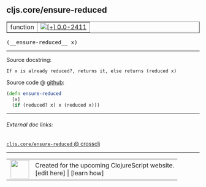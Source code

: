 ## cljs.core/ensure-reduced



 <table border="1">
<tr>
<td>function</td>
<td><a href="https://github.com/cljsinfo/cljs-api-docs/tree/0.0-2411"><img valign="middle" alt="[+] 0.0-2411" title="Added in 0.0-2411" src="https://img.shields.io/badge/+-0.0--2411-lightgrey.svg"></a> </td>
</tr>
</table>


 <samp>
(__ensure-reduced__ x)<br>
</samp>

---





Source docstring:

```
If x is already reduced?, returns it, else returns (reduced x)
```


Source code @ [github](https://github.com/clojure/clojurescript/blob/r2511/src/cljs/cljs/core.cljs#L839-L842):

```clj
(defn ensure-reduced
  [x]
  (if (reduced? x) x (reduced x)))
```

<!--
Repo - tag - source tree - lines:

 <pre>
clojurescript @ r2511
└── src
    └── cljs
        └── cljs
            └── <ins>[core.cljs:839-842](https://github.com/clojure/clojurescript/blob/r2511/src/cljs/cljs/core.cljs#L839-L842)</ins>
</pre>

-->

---



###### External doc links:

[`cljs.core/ensure-reduced` @ crossclj](http://crossclj.info/fun/cljs.core.cljs/ensure-reduced.html)<br>

---

 <table>
<tr><td>
<img valign="middle" align="right" width="48px" src="http://i.imgur.com/Hi20huC.png">
</td><td>
Created for the upcoming ClojureScript website.<br>
[edit here] | [learn how]
</td></tr></table>

[edit here]:https://github.com/cljsinfo/cljs-api-docs/blob/master/cljsdoc/cljs.core/ensure-reduced.cljsdoc
[learn how]:https://github.com/cljsinfo/cljs-api-docs/wiki/cljsdoc-files

<!--

This information was too distracting to show to readers, but I'll leave it
commented here since it is helpful to:

- pretty-print the data used to generate this document
- and show how to retrieve that data



The API data for this symbol:

```clj
{:ns "cljs.core",
 :name "ensure-reduced",
 :signature ["[x]"],
 :history [["+" "0.0-2411"]],
 :type "function",
 :full-name-encode "cljs.core/ensure-reduced",
 :source {:code "(defn ensure-reduced\n  [x]\n  (if (reduced? x) x (reduced x)))",
          :title "Source code",
          :repo "clojurescript",
          :tag "r2511",
          :filename "src/cljs/cljs/core.cljs",
          :lines [839 842]},
 :full-name "cljs.core/ensure-reduced",
 :docstring "If x is already reduced?, returns it, else returns (reduced x)"}

```

Retrieve the API data for this symbol:

```clj
;; from Clojure REPL
(require '[clojure.edn :as edn])
(-> (slurp "https://raw.githubusercontent.com/cljsinfo/cljs-api-docs/catalog/cljs-api.edn")
    (edn/read-string)
    (get-in [:symbols "cljs.core/ensure-reduced"]))
```

-->
